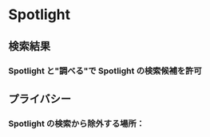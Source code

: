 Spotlight
=========

検索結果
--------

### Spotlight と"調べる"で Spotlight の検索候補を許可

プライバシー
------------

### Spotlight の検索から除外する場所：
